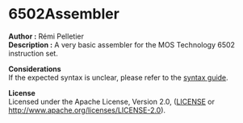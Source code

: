 # 6502Assembler
**Author :** Rémi Pelletier  
**Description :** A very basic assembler for the MOS Technology 6502 instruction set.  
  
**Considerations**   
If the expected syntax is unclear, please refer to the [syntax guide](SYNTAXGUIDE.md).   

  
**License**  
Licensed under the Apache License, Version 2.0, ([LICENSE](LICENSE) or http://www.apache.org/licenses/LICENSE-2.0).
